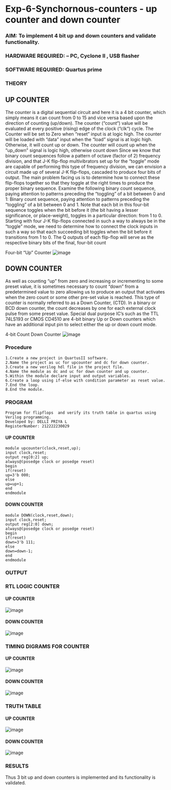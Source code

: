 # Exp-6-Synchornous-counters - up counter and down counter 
### AIM: To implement 4 bit up and down counters and validate  functionality.
### HARDWARE REQUIRED:  – PC, Cyclone II , USB flasher
### SOFTWARE REQUIRED:   Quartus prime
### THEORY 

## UP COUNTER 
The counter is a digital sequential circuit and here it is a 4 bit counter, which simply means it can count from 0 to 15 and vice versa based upon the direction of counting (up/down). 
The counter (“count“) value will be evaluated at every positive (rising) edge of the clock (“clk“) cycle.
The Counter will be set to Zero when “reset” input is at logic high.
The counter will be loaded with “data” input when the “load” signal is at logic high. Otherwise, it will count up or down.
The counter will count up when the “up_down” signal is logic high, otherwise count down
Since we know that binary count sequences follow a pattern of octave (factor of 2) frequency division, and that J-K flip-flop multivibrators set up for the “toggle” mode are capable of performing this type of frequency division, we can envision a circuit made up of several J-K flip-flops, cascaded to produce four bits of output.
The main problem facing us is to determine how to connect these flip-flops together so that they toggle at the right times to produce the proper binary sequence.
Examine the following binary count sequence, paying attention to patterns preceding the “toggling” of a bit between 0 and 1:
Binary count sequence, paying attention to patterns preceding the “toggling” of a bit between 0 and 1.
Note that each bit in this four-bit sequence toggles when the bit before it (the bit having a lesser significance, or place-weight), toggles in a particular direction: from 1 to 0.
Starting with four J-K flip-flops connected in such a way to always be in the “toggle” mode, we need to determine how to connect the clock inputs in such a way so that each succeeding bit toggles when the bit before it transitions from 1 to 0.
The Q outputs of each flip-flop will serve as the respective binary bits of the final, four-bit count

Four-bit “Up” Counter
![image](https://user-images.githubusercontent.com/36288975/169644758-b2f4339d-9532-40c5-af40-8f4f8c942e2c.png)

## DOWN COUNTER 

As well as counting “up” from zero and increasing or incrementing to some preset value, it is sometimes necessary to count “down” from a predetermined value to zero allowing us to produce an output that activates when the zero count or some other pre-set value is reached.
This type of counter is normally referred to as a Down Counter, (CTD). In a binary or BCD down counter, the count decreases by one for each external clock pulse from some preset value. Special dual purpose IC’s such as the TTL 74LS193 or CMOS CD4510 are 4-bit binary Up or Down counters which have an additional input pin to select either the up or down count mode.

4-bit Count Down Counter
![image](https://user-images.githubusercontent.com/36288975/169644844-1a14e123-7228-4ed8-81a9-eb937dff4ac8.png)

### Procedure
```
1.Create a new project in QuartusII software.
2.Name the project as uc for upcounter and dc for down counter.
3.Create a new verilog hdl file in the project file.
4.Name the module as dc and uc for down counter and up counter.
5.Within the module declare input and output variables.
6.Create a loop using if-else with condition parameter as reset value.
7.End the loop.
8.End the module.
```

### PROGRAM 
```
Program for flipflops  and verify its truth table in quartus using Verilog programming.
Developed by: DELLI PRIYA L
RegisterNumber: 212222230029 
```
#### UP COUNTER
```
module upcounter(clock,reset,up);
input clock,reset;
output reg[0:2] up;
always@(posedge clock or posedge reset)
begin
if(reset)
up=3'b 000;
else
up=up+1;
end
endmodule
```

#### DOWN COUNTER
```
module DOWN(clock,reset,down);
input clock,reset;
output reg[2:0] down;
always@(posedge clock or posedge reset)
begin
if(reset)
down=3'b 111;
else
down=down-1;
end
endmodule
```

### OUTPUT

### RTL LOGIC COUNTER   

#### UP COUNTER
![image](https://github.com/Priya-Loganathan/Exp-7-Synchornous-counters-/assets/121166075/2a3de41f-01ea-4f7b-a799-cf57eba644b1)

 #### DOWN COUNTER
![image](https://github.com/Priya-Loganathan/Exp-7-Synchornous-counters-/assets/121166075/26c8f912-0de1-4a8d-905a-998077c43d87)

### TIMING DIGRAMS FOR COUNTER  

#### UP COUNTER
![image](https://github.com/Priya-Loganathan/Exp-7-Synchornous-counters-/assets/121166075/4f9c10c4-f59a-4a87-a6be-9e4b7e792db9)

#### DOWN COUNTER
![image](https://github.com/Priya-Loganathan/Exp-7-Synchornous-counters-/assets/121166075/f3dcb783-d93a-44ef-adbd-b6ccc4502dfb)

### TRUTH TABLE 

#### UP COUNTER
![image](https://github.com/Priya-Loganathan/Exp-7-Synchornous-counters-/assets/121166075/199a2310-ccd7-4226-8c49-accdab26a1f9)

#### DOWN COUNTER
![image](https://github.com/Priya-Loganathan/Exp-7-Synchornous-counters-/assets/121166075/4ac23d73-b3df-4630-a4ed-2b539214d211)

### RESULTS 
Thus 3 bit up and down counters is implemented and its functionality is validated.
